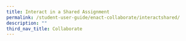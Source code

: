 ```yaml
---
title: Interact in a Shared Assignment
permalink: /student-user-guide/enact-collaborate/interactshared/
description: ""
third_nav_title: Collaborate
---
```

